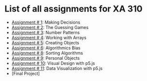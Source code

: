 # List of all assignments for XA 310
- [Assignment # 1](/Assignments/Assignment01.md): Making Decisions
- [Assignment # 2](/Assignments/Assignment02.md): The Guessing Games
- [Assignment # 3](/Assignments/Assignment03.md): Number Patterns
- [Assignment # 4](/Assignments/Assignment04.md): Working with Arrays
- [Assignment # 5](/Assignments/Assignment05.md): Creating Objects
- [Assignment # 6](/Assignments/Assignment06.md): Algorithmics Bias
- [Assignment # 8](/Assignments/Assignment08.md): Sorting Algorithms
- [Assignment # 9](/Assignments/Assignment09.md): Personal Objects
- [Assignment # 10](/Assignments/Assignment10.md): Visual Design with p5.js
- [Assignment # 11](/Assignments/Assignment11.md): Data Visualization with p5.js
- [Final Project]
